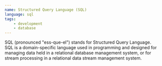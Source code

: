 ```yaml
---
name: Structured Query Language (SQL)
language: sql
tags:
    - development
    - database
---
```


SQL (pronounced "ess-que-el") stands for Structured Query Language. SQL is a domain-specific language used in programming and designed for managing data held in a relational database management system, or for stream processing in a relational data stream management system.
<!--more-->
  